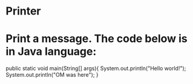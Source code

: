 # Printer
# Print a message. The code below is in Java language:
public static void main(String[] args){
  System.out.println("Hello world!");
  System.out.println("OM was here");
}
